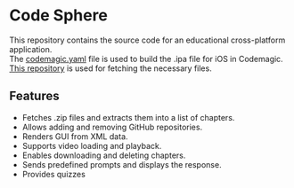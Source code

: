 # Code Sphere

This repository contains the source code for an educational cross-platform application.  
The [codemagic.yaml](https://github.com/Hamzic12/Code-Sphere/blob/main/codemagic.yaml) file is used to build the .ipa file for iOS in Codemagic.  
[This repository](https://github.com/Hamzic12/Code-Sphere-Chapters) is used for fetching the necessary files.


## Features
- Fetches .zip files and extracts them into a list of chapters.
- Allows adding and removing GitHub repositories.
- Renders GUI from XML data.
- Supports video loading and playback.
- Enables downloading and deleting chapters.
- Sends predefined prompts and displays the response.
- Provides quizzes
